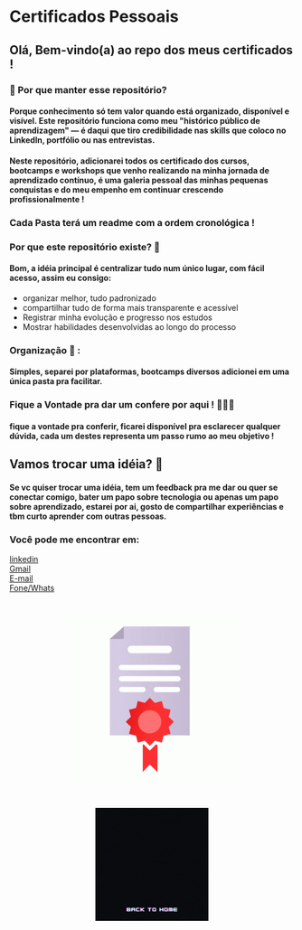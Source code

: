 # Certificados Pessoais

## Olá, Bem-vindo(a) ao repo dos meus certificados !

### 🚀 Por que manter esse repositório?

#### Porque conhecimento só tem valor quando está organizado, disponível e visível. Este repositório funciona como meu "histórico público de aprendizagem" — é daqui que tiro credibilidade nas skills que coloco no LinkedIn, portfólio ou nas entrevistas.

#### Neste repositório, adicionarei todos os certificado dos cursos, bootcamps e workshops que venho realizando na minha jornada de aprendizado contínuo, é uma galeria pessoal das minhas pequenas conquistas e do meu empenho em continuar crescendo profissionalmente !

### Cada Pasta terá um readme com a ordem cronológica !

### Por que este repositório existe? 🤔

#### Bom, a idéia principal é centralizar tudo num único lugar, com fácil acesso, assim eu consigo:

- organizar melhor, tudo padronizado
- compartilhar tudo de forma mais transparente e acessível
- Registrar minha evolução e progresso nos estudos
- Mostrar habilidades desenvolvidas ao longo do processo

### Organização 📂 :

#### Simples, separei por plataformas, bootcamps diversos adicionei em uma única pasta pra facilitar.

### Fique a Vontade pra dar um confere por aqui ! 👀👀👀

#### fique a vontade pra conferir, ficarei disponível pra esclarecer qualquer dúvida, cada um destes representa um passo rumo ao meu objetivo !

## Vamos trocar uma idéia? 🤝

#### Se vc quiser trocar uma idéia, tem um feedback pra me dar ou quer se conectar comigo, bater um papo sobre tecnologia ou apenas um papo sobre aprendizado, estarei por ai, gosto de compartilhar experiências e tbm curto aprender com outras pessoas.

### Você pode me encontrar em:

[linkedin](https://www.linkedin.com/in/leandrodukievicz/)<br>
[Gmail](mailto:leandrodukievicz1718@gmail.com)
<br>
[E-mail](mailto:ldukie@icloud.com)
<br>
[Fone/Whats](https://api.whatsapp.com/send/?phone=5544991293234&text=Ol%C3%A1%2C+tudo+bem+%3F&type=phone_number&app_absent=0)

#

<div align="center">
<img  height="300em" src="https://github.com/LeandroDukievicz/CERTIFICATES/blob/main/certificate-icon.gif" target="_blank">

</div>

#

  <div align="center">
<a  href="https://github.com/LeandroDukievicz" target="_blank"><img  height="200em"src="https://github.com/LeandroDukievicz/LeandroDukievicz/blob/main/gif%20btn%20git.gif" target="_blank">
</div>

